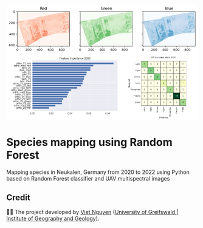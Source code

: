 <img src= 'img/proj_overview.png'>

# Species mapping using Random Forest
 Mapping species in Neukalen, Germany from 2020 to 2022 using Python based on Random Forest classifier and UAV multispectral images

<h2>Credit</h2>
<p> 👨‍🏫 The project developed by <a href='https://vietducng.github.io/'>Viet Nguyen</a> (<a href = 'https://geo.uni-greifswald.de/en/chairs/geographie/translate-to-english-fernerkundung-und-geoinformationsverarbeitung/translate-to-english-team/'>University of Greifswald | Institute of Geography and Geology</a>).</p>
